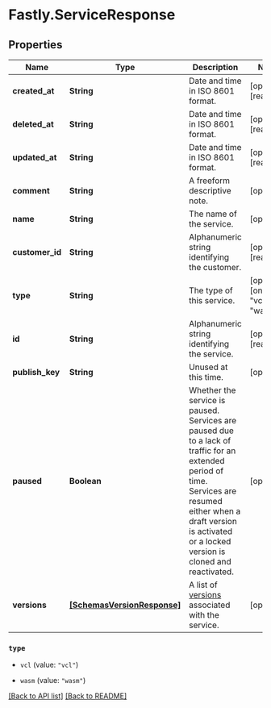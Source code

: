 # Fastly.ServiceResponse

## Properties

Name | Type | Description | Notes
------------ | ------------- | ------------- | -------------
**created_at** | **String** | Date and time in ISO 8601 format. | [optional] [readonly] 
**deleted_at** | **String** | Date and time in ISO 8601 format. | [optional] [readonly] 
**updated_at** | **String** | Date and time in ISO 8601 format. | [optional] [readonly] 
**comment** | **String** | A freeform descriptive note. | [optional] 
**name** | **String** | The name of the service. | [optional] 
**customer_id** | **String** | Alphanumeric string identifying the customer. | [optional] [readonly] 
**type** | **String** | The type of this service. | [optional]  [one of: "vcl", "wasm"]
**id** | **String** | Alphanumeric string identifying the service. | [optional] [readonly] 
**publish_key** | **String** | Unused at this time. | [optional] 
**paused** | **Boolean** | Whether the service is paused. Services are paused due to a lack of traffic for an extended period of time. Services are resumed either when a draft version is activated or a locked version is cloned and reactivated. | [optional] 
**versions** | [**[SchemasVersionResponse]**](SchemasVersionResponse.md) | A list of [versions](/reference/api/services/version/) associated with the service. | [optional] 



 

### `type`

* `vcl` (value: `"vcl"`)

* `wasm` (value: `"wasm"`)





[[Back to API list]](../../README.md#endpoints) [[Back to README]](../../README.md)
